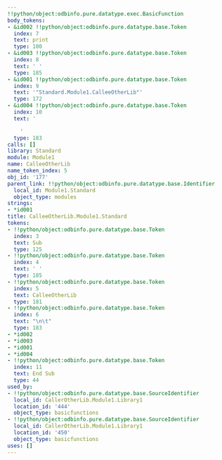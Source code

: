 ```yaml
---
!!python/object:odbinfo.pure.datatype.exec.BasicFunction
body_tokens:
- &id002 !!python/object:odbinfo.pure.datatype.base.Token
  index: 7
  text: print
  type: 100
- &id003 !!python/object:odbinfo.pure.datatype.base.Token
  index: 8
  text: ' '
  type: 185
- &id001 !!python/object:odbinfo.pure.datatype.base.Token
  index: 9
  text: '"Standard.Module1.CalleeOtherLib"'
  type: 172
- &id004 !!python/object:odbinfo.pure.datatype.base.Token
  index: 10
  text: '

    '
  type: 183
calls: []
library: Standard
module: Module1
name: CalleeOtherLib
name_token_index: 5
obj_id: '177'
parent_link: !!python/object:odbinfo.pure.datatype.base.Identifier
  local_id: Module1.Standard
  object_type: modules
strings:
- *id001
title: CalleeOtherLib.Module1.Standard
tokens:
- !!python/object:odbinfo.pure.datatype.base.Token
  index: 3
  text: Sub
  type: 125
- !!python/object:odbinfo.pure.datatype.base.Token
  index: 4
  text: ' '
  type: 185
- !!python/object:odbinfo.pure.datatype.base.Token
  index: 5
  text: CalleeOtherLib
  type: 181
- !!python/object:odbinfo.pure.datatype.base.Token
  index: 6
  text: "\n\t"
  type: 183
- *id002
- *id003
- *id001
- *id004
- !!python/object:odbinfo.pure.datatype.base.Token
  index: 11
  text: End Sub
  type: 44
used_by:
- !!python/object:odbinfo.pure.datatype.base.SourceIdentifier
  local_id: CallerOtherLib.Module1.Library1
  location_id: '444'
  object_type: basicfunctions
- !!python/object:odbinfo.pure.datatype.base.SourceIdentifier
  local_id: CallerOtherLib.Module1.Library1
  location_id: '450'
  object_type: basicfunctions
uses: []
---
```

